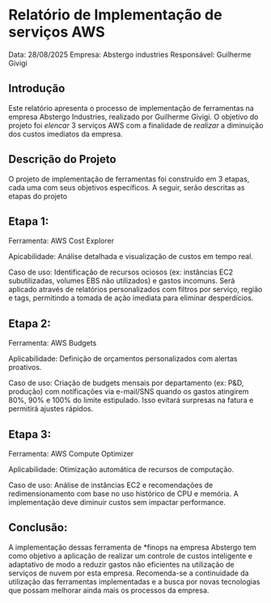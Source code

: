 # Relatório de Implementação de serviços AWS
Data: 28/08/2025
Empresa: Abstergo industries
Responsável: Guilherme Givigi

## Introdução
Este relatório apresenta o processo de implementação de ferramentas na empresa Abstergo Industries, realizado por Guilherme Givigi. O objetivo do projeto foi *elencar* 3 serviços AWS com a finalidade de *realizar* a diminuição dos custos imediatos da empresa.

## Descrição do Projeto
O projeto de implementação de ferramentas foi construído em 3 etapas, cada uma com seus objetivos específicos. A seguir, serão descritas as etapas do projeto

## Etapa 1:
Ferramenta: AWS Cost Explorer

Apicabilidade: Análise detalhada e visualização de custos em tempo real.

Caso de uso:
Identificação de recursos ociosos (ex: instâncias EC2 subutilizadas, volumes EBS não utilizados) e gastos incomuns. Será aplicado através de relatórios personalizados com filtros por serviço, região e tags, permitindo a tomada de ação imediata para eliminar desperdícios.

## Etapa 2:
Ferramenta: AWS Budgets

Aplicabilidade: Definição de orçamentos personalizados com alertas proativos.

Caso de uso:
Criação de budgets mensais por departamento (ex: P&D, produção) com notificações via e-mail/SNS quando os gastos atingirem 80%, 90% e 100% do limite estipulado. Isso evitará surpresas na fatura e permitirá ajustes rápidos.

## Etapa 3:
Ferramenta: AWS Compute Optimizer

Aplicabilidade: Otimização automática de recursos de computação.

Caso de uso:
Análise de instâncias EC2 e recomendações de redimensionamento com base no uso histórico de CPU e memória. A implementação deve diminuir custos sem impactar performance.

## Conclusão:
A implementação dessas ferramenta de *finops na empresa Abstergo tem como objetivo a aplicação de realizar um controle de custos inteligente e adaptativo de modo a reduzir gastos não eficientes na utilização de serviços de nuvem por esta empresa. Recomenda-se a continuidade da utilização das ferramentas implementadas e a busca por novas tecnologias que possam melhorar ainda mais os processos da empresa.